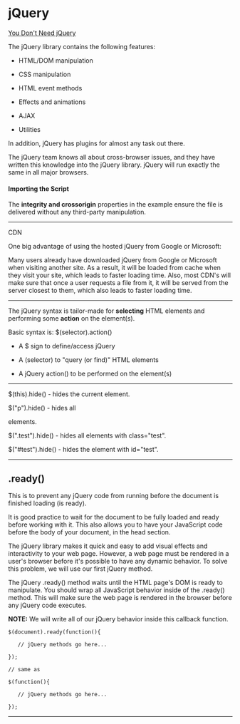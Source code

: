 # jQuery

[You Don't Need jQuery](https://github.com/nefe/You-Dont-Need-jQuery)

The jQuery library contains the following features:

- HTML/DOM manipulation

- CSS manipulation

- HTML event methods

- Effects and animations

- AJAX

- Utilities

In addition, jQuery has plugins for almost any task out there.

The jQuery team knows all about cross-browser issues, and they have written this knowledge into the jQuery library. jQuery will run exactly the same in all major browsers.

#### Importing the Script

The **integrity and crossorigin** properties in the example ensure the file is delivered without any third-party manipulation.

---

CDN

One big advantage of using the hosted jQuery from Google or Microsoft:

Many users already have downloaded jQuery from Google or Microsoft when visiting another site. As a result, it will be loaded from cache when they visit your site, which leads to faster loading time. Also, most CDN's will make sure that once a user requests a file from it, it will be served from the server closest to them, which also leads to faster loading time.

---

The jQuery syntax is tailor-made for **selecting** HTML elements and performing some **action** on the element(s).

Basic syntax is: $(selector).action()

- A $ sign to define/access jQuery

- A (selector) to "query (or find)" HTML elements

- A jQuery action() to be performed on the element(s)

---

$(this).hide() - hides the current element.

$("p").hide() - hides all <p> elements.

$(".test").hide() - hides all elements with class="test".

$("#test").hide() - hides the element with id="test".

---

## .ready()

This is to prevent any jQuery code from running before the document is finished loading (is ready).

It is good practice to wait for the document to be fully loaded and ready before working with it. This also allows you to have your JavaScript code before the body of your document, in the head section.

The jQuery library makes it quick and easy to add visual effects and interactivity to your web page. However, a web page must be rendered in a user's browser before it's possible to have any dynamic behavior. To solve this problem, we will use our first jQuery method.

The jQuery .ready() method waits until the HTML page's DOM is ready to manipulate. You should wrap all JavaScript behavior inside of the .ready() method. This will make sure the web page is rendered in the browser before any jQuery code executes.

**NOTE:** We will write all of our jQuery behavior inside this callback function.

```
$(document).ready(function(){

   // jQuery methods go here...

});

// same as

$(function(){

   // jQuery methods go here...

});
```

---
